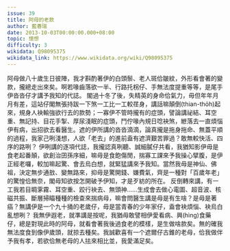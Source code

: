 ```yaml
---
issue: 39
title: 阿母的老款
author: 藍春瑞
date: 2013-10-03T00:00:00.000+08:00
topic: 懷想
difficulty: 3
wikidata: Q98095375
wikidata_link: https://www.wikidata.org/wiki/Q98095375
---
```

阿母做八十歲生日彼陣，我才斟酌著伊的白頭鬃、老人斑佮皺紋，外形看會著的變款，攏總走出來矣。啊若喙齒落欲一半、行路托柺仔、手無法度提重等等，是尾手伊沓沓仔才講予我知的代誌。
閣過十冬了後，失精英的身命佮氣力，毋但年年月月有差，這站仔閣無張持跋一下煞一工比一工較荏身，講話嘛顛倒(thian-tho̍h)起來，規身人袂輸強欲行去的款勢；一寡伊不管時攏有的症頭，譬論講祕結、耳空重、無記持、目花手掣、厚尿淺眠的症頭，鬥佇喙內規日唸袂煞，紲落去一直煩惱伊有病，出招欲去看醫生。遮的伊所講的沓沓滴滴，論真攏是拖身拖命、無蓋平順的過程，我家己咧淺想，人欲「老去」的進前盍有遮濟艱苦罪過？敢無較快活、四序的路咧？
伊咧講的逐項代誌，我攏認真咧聽、誠細膩仔共看，我猶知影伊毋是食老起番顛，欲創治囝孫序細，嘛毋是食飽傷閒，揣寡工課來予我操心擘腹，是伊正經老囉，較加嘛起驚、會去烏白想，就緊猛講來予我知。當然我毋是神仙、佛祖，決定無步通敨、變無路來，抑毋是驚開錢、嫌費氣，齊是一種對「百歲年老」的驚惶佮無奈，閣毋知欲按怎開破予伊知，才是歹紡的所在。
反倒轉來講，有一工我若目睭雺霧、耳空重、跤行袂去、無頭神……生成會去做心電圖、超音波、核磁共振、斷層掃瞄種種的檢查來揣病母，嘛會問醫生講是毋是有生啥？是毋是著癌？無講伊是一个九十捅的老歲仔，毋是當青春的少年家仔，盍會袂煩惱、袂烏白亂想咧？
我無伊遐老，就準講是按呢，我猶毋敢譬相伊愛看病、興(hìng)食藥仔，總是對現此時的阿母，就看會著我後過食老的模樣，是生做啥款矣。無的確我無法度食到像伊歲頭，就掠去種矣。我誠歡喜有一个遮爾仔古錐的老母，佮我做伴予我有孝，若欲佮無老母的人抾來相比並，我愛滿足矣。